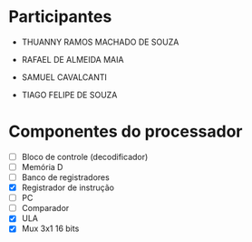 # Participantes
- THUANNY RAMOS MACHADO DE SOUZA

- RAFAEL DE ALMEIDA MAIA

- SAMUEL CAVALCANTI

- TIAGO FELIPE DE SOUZA



# Componentes do processador

- [ ] Bloco de controle (decodificador)
- [ ] Memória D
- [ ] Banco de registradores
- [x] Registrador de instrução
- [ ] PC
- [ ] Comparador
- [x] ULA
- [x] Mux 3x1 16 bits
